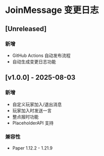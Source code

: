 # JoinMessage 变更日志

## [Unreleased]
### 新增
- GitHub Actions 自动发布流程
- 自动生成变更日志功能

## [v1.0.0] - 2025-08-03
### 新增
- 自定义玩家加入/退出消息
- 玩家加入时发送一言
- 整点报时功能
- PlaceholderAPI 支持

### 兼容性
- Paper 1.12.2 - 1.21.9
